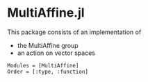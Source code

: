 # MultiAffine.jl

This package consists of an implementation of
- the MultiAffine group
- an action on vector spaces

```@autodocs
Modules = [MultiAffine]
Order = [:type, :function]
```
